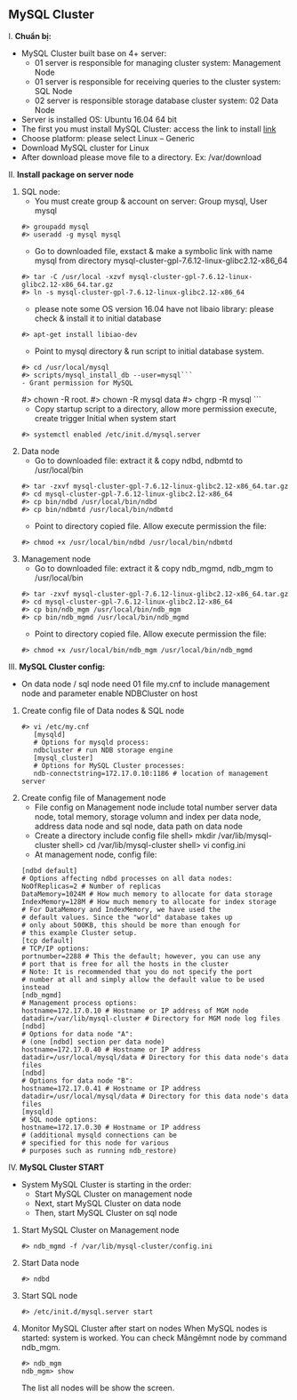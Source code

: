 ## MySQL Cluster
I. **Chuẩn bị:**
* MySQL Cluster built base on 4+ server:
  * 01 server is responsible for managing cluster system: Management Node
  * 01 server is responsible for receiving queries to the cluster system: SQL Node
  * 02 server is responsible storage database cluster system: 02 Data Node
* Server is installed OS: Ubuntu 16.04 64 bit
* The first you must install MySQL Cluster: access the link to install 
[link](http://dev.mysql.com/downloads/cluster/)
* Choose platform: please select Linux – Generic
* Download MySQL cluster for Linux
* After download please move file to a directory. Ex: /var/download

II. **Install package on server node**
  1. SQL node:
     - You must create group & account on server: Group mysql, User mysql
     ```
     #> groupadd mysql
     #> useradd -g mysql mysql
     ```
     - Go to downloaded file, exstact & make a symbolic link with name mysql from directory mysql-cluster-gpl-7.6.12-linux-glibc2.12-x86_64
     ```
     #> tar -C /usr/local -xzvf mysql-cluster-gpl-7.6.12-linux-glibc2.12-x86_64.tar.gz
     #> ln -s mysql-cluster-gpl-7.6.12-linux-glibc2.12-x86_64 
     ```
     - please note some OS version 16.04 have not libaio library: please check & install it to initial database
     ```
     #> apt-get install libiao-dev
     ```
     - Point to mysql directory & run script to initial database system.
     ```
     #> cd /usr/local/mysql
     #> scripts/mysql_install_db --user=mysql```
     - Grant permission for MySQL
     ```
     #> chown -R root.
     #> chown -R mysql data
     #> chgrp -R mysql  ```
     - Copy startup script to a directory, allow more permission execute, create trigger Initial when system start
     ```
     #> systemctl enabled /etc/init.d/mysql.server
     ```
  2. Data node
     - Go to downloaded file: extract it & copy ndbd, ndbmtd to /usr/local/bin
      ```#> cd /var/download
      #> tar -zxvf mysql-cluster-gpl-7.6.12-linux-glibc2.12-x86_64.tar.gz
      #> cd mysql-cluster-gpl-7.6.12-linux-glibc2.12-x86_64
      #> cp bin/ndbd /usr/local/bin/ndbd
      #> cp bin/ndbmtd /usr/local/bin/ndbmtd
      ```
      - Point to directory copied file. Allow execute permission the file:
      ```
      #> chmod +x /usr/local/bin/ndbd /usr/local/bin/ndbmtd
      ```
  3. Management node
     - Go to downloaded file: extract it & copy ndb_mgmd, ndb_mgm to /usr/local/bin
      ```#> cd /var/download
      #> tar -zxvf mysql-cluster-gpl-7.6.12-linux-glibc2.12-x86_64.tar.gz
      #> cd mysql-cluster-gpl-7.6.12-linux-glibc2.12-x86_64
      #> cp bin/ndb_mgm /usr/local/bin/ndb_mgm
      #> cp bin/ndb_mgmd /usr/local/bin/ndb_mgmd
      ```
      - Point to directory copied file. Allow execute permission the file:
      ```
      #> chmod +x /usr/local/bin/ndb_mgm /usr/local/bin/ndb_mgmd
      ```
 III. **MySQL Cluster config:**
   -  On data node / sql node need 01 file my.cnf to include management node and parameter enable NDBCluster on host
   1. Create config file of Data nodes & SQL node
      ```
      #> vi /etc/my.cnf
         [mysqld]
         # Options for mysqld process:
         ndbcluster # run NDB storage engine
         [mysql_cluster]
         # Options for MySQL Cluster processes:
         ndb-connectstring=172.17.0.10:1186 # location of management server
      ```
   2. Create config file of Management node
      - File config on Management node include total number server data node, total memory, storage volumn and index per data node, address data node and sql node, data path on data node
      - Create a directory include config file
      shell> mkdir /var/lib/mysql-cluster
      shell> cd /var/lib/mysql-cluster
      shell> vi config.ini
      - At management node, config file:
      ```
      [ndbd default]
      # Options affecting ndbd processes on all data nodes:
      NoOfReplicas=2 # Number of replicas
      DataMemory=1024M # How much memory to allocate for data storage
      IndexMemory=128M # How much memory to allocate for index storage
      # For DataMemory and IndexMemory, we have used the
      # default values. Since the "world" database takes up
      # only about 500KB, this should be more than enough for
      # this example Cluster setup.
      [tcp default]
      # TCP/IP options:
      portnumber=2288 # This the default; however, you can use any
      # port that is free for all the hosts in the cluster
      # Note: It is recommended that you do not specify the port
      # number at all and simply allow the default value to be used instead
      [ndb_mgmd]
      # Management process options:
      hostname=172.17.0.10 # Hostname or IP address of MGM node
      datadir=/var/lib/mysql-cluster # Directory for MGM node log files
      [ndbd]
      # Options for data node "A":
      # (one [ndbd] section per data node)
      hostname=172.17.0.40 # Hostname or IP address
      datadir=/usr/local/mysql/data # Directory for this data node's data files
      [ndbd]
      # Options for data node "B":
      hostname=172.17.0.41 # Hostname or IP address
      datadir=/usr/local/mysql/data # Directory for this data node's data files
      [mysqld]
      # SQL node options:
      hostname=172.17.0.30 # Hostname or IP address
      # (additional mysqld connections can be
      # specified for this node for various
      # purposes such as running ndb_restore)
      ```
   
 IV. **MySQL Cluster START**
   * System MySQL Cluster is starting in the order:
     - Start MySQL Cluster on management node
     - Next, start MySQL Cluster on data node
     - Then, start MySQL Cluster on sql node
   1. Start MySQL Cluster on Management node
      ```
      #> ndb_mgmd -f /var/lib/mysql-cluster/config.ini
      ```
   2. Start Data node
      ```
      #> ndbd
      ```
   3. Start SQL node
      ```
      #> /etc/init.d/mysql.server start
      ```
   4. Monitor MySQL Cluster after start on nodes
      When MySQL nodes is started: system is worked. You can check Mângêmnt node by command ndb_mgm.
      ```
      #> ndb_mgm
      ndb_mgm> show
      ```
      The list all nodes will be show the screen.
      
